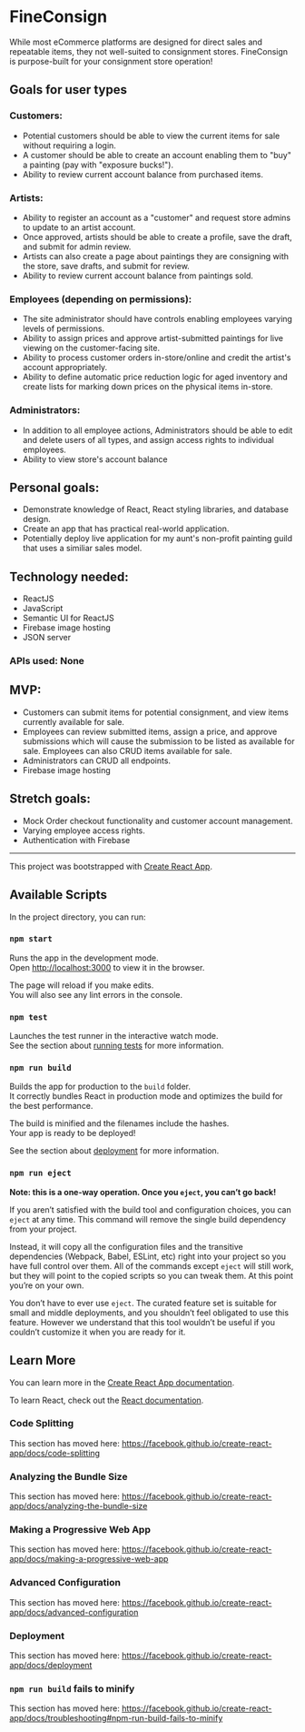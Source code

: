
# FineConsign


While most eCommerce platforms are designed for direct sales and repeatable items, they not well-suited to consignment stores.  FineConsign is purpose-built for your consignment store operation!

## Goals for user types

### Customers:
* Potential customers should be able to view the current items for sale without requiring a login.
* A customer should be able to create an account enabling them to "buy" a painting (pay with "exposure bucks!").
*	Ability to review current account balance from purchased items.

### Artists:
*	Ability to register an account as a "customer" and request store admins to update to an artist account.
* Once approved, artists should be able to create a profile, save the draft, and submit for admin review.
* Artists can also create a page about paintings they are consigning with the store, save drafts, and submit for review.
* Ability to review current account balance from paintings sold.

### Employees (depending on permissions):
* The site administrator should have controls enabling employees varying levels of permissions.
*	Ability to assign prices and approve artist-submitted paintings for live viewing on the customer-facing site.
*	Ability to process customer orders in-store/online and credit the artist's account appropriately.
*	Ability to define automatic price reduction logic for aged inventory and create lists for marking down prices on the physical items in-store.

### Administrators:

*	In addition to all employee actions, Administrators should be able to edit and delete users of all types, and assign access rights to individual employees.
*	Ability to view store's account balance



## Personal goals:
*	Demonstrate knowledge of React, React styling libraries, and database design.
*	Create an app that has practical real-world application.
*	Potentially deploy live application for my aunt's non-profit painting guild that uses a similiar sales model.

## Technology needed:
*	ReactJS
*	JavaScript
*	Semantic UI for ReactJS
*	Firebase image hosting
*	JSON server

### APIs used: None

## MVP:
*	Customers can submit items for potential consignment, and view items currently available for sale.
*	Employees can review submitted items, assign a price, and approve submissions which will cause the submission to be listed as available for sale.  Employees can also CRUD items available for sale.
*	Administrators can CRUD all endpoints.
*	Firebase image hosting

## Stretch goals:
*	Mock Order checkout functionality and customer account management.
*	Varying employee access rights.
*	Authentication with Firebase



***

This project was bootstrapped with [Create React App](https://github.com/facebook/create-react-app).



## Available Scripts

In the project directory, you can run:

### `npm start`

Runs the app in the development mode.<br>
Open [http://localhost:3000](http://localhost:3000) to view it in the browser.

The page will reload if you make edits.<br>
You will also see any lint errors in the console.

### `npm test`

Launches the test runner in the interactive watch mode.<br>
See the section about [running tests](https://facebook.github.io/create-react-app/docs/running-tests) for more information.

### `npm run build`

Builds the app for production to the `build` folder.<br>
It correctly bundles React in production mode and optimizes the build for the best performance.

The build is minified and the filenames include the hashes.<br>
Your app is ready to be deployed!

See the section about [deployment](https://facebook.github.io/create-react-app/docs/deployment) for more information.

### `npm run eject`

**Note: this is a one-way operation. Once you `eject`, you can’t go back!**

If you aren’t satisfied with the build tool and configuration choices, you can `eject` at any time. This command will remove the single build dependency from your project.

Instead, it will copy all the configuration files and the transitive dependencies (Webpack, Babel, ESLint, etc) right into your project so you have full control over them. All of the commands except `eject` will still work, but they will point to the copied scripts so you can tweak them. At this point you’re on your own.

You don’t have to ever use `eject`. The curated feature set is suitable for small and middle deployments, and you shouldn’t feel obligated to use this feature. However we understand that this tool wouldn’t be useful if you couldn’t customize it when you are ready for it.

## Learn More

You can learn more in the [Create React App documentation](https://facebook.github.io/create-react-app/docs/getting-started).

To learn React, check out the [React documentation](https://reactjs.org/).

### Code Splitting

This section has moved here: https://facebook.github.io/create-react-app/docs/code-splitting

### Analyzing the Bundle Size

This section has moved here: https://facebook.github.io/create-react-app/docs/analyzing-the-bundle-size

### Making a Progressive Web App

This section has moved here: https://facebook.github.io/create-react-app/docs/making-a-progressive-web-app

### Advanced Configuration

This section has moved here: https://facebook.github.io/create-react-app/docs/advanced-configuration

### Deployment

This section has moved here: https://facebook.github.io/create-react-app/docs/deployment

### `npm run build` fails to minify

This section has moved here: https://facebook.github.io/create-react-app/docs/troubleshooting#npm-run-build-fails-to-minify
